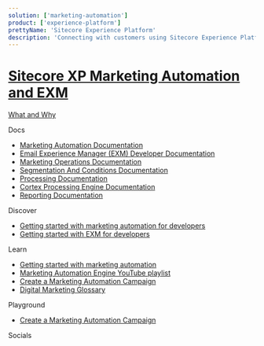 ```yaml
---
solution: ['marketing-automation']
product: ['experience-platform']
prettyName: 'Sitecore Experience Platform'
description: 'Connecting with customers using Sitecore Experience Platform marketing automation and email experience manager (EXM)'
---
```


# [Sitecore XP Marketing Automation and EXM]()

[What and Why]()

Docs

- [Marketing Automation Documentation](https://doc.sitecore.com/en/developers/101/sitecore-experience-platform/marketing-automation.html)
- [Email Experience Manager (EXM) Developer Documentation](https://doc.sitecore.com/en/developers/exm/101/email-experience-manager/index-en.html)
- [Marketing Operations Documentation](https://doc.sitecore.com/en/users/101/sitecore-experience-platform/marketing-operations.html)
- [Segmentation And Conditions Documentation](https://doc.sitecore.com/en/developers/101/sitecore-experience-platform/segmentation-engine.html)
- [Processing Documentation](https://doc.sitecore.com/en/developers/101/sitecore-experience-platform/processing.html)
- [Cortex Processing Engine Documentation](https://doc.sitecore.com/en/developers/101/sitecore-experience-platform/sitecore-cortex-processing-engine.html)
- [Reporting Documentation](https://doc.sitecore.com/en/developers/101/sitecore-experience-platform/reporting.html)

Discover

- [Getting started with marketing automation for developers](https://doc.sitecore.com/en/developers/101/sitecore-experience-platform/getting-started-with-marketing-automation-for-developers.html)
- [Getting started with EXM for developers](https://doc.sitecore.com/en/developers/exm/101/email-experience-manager/getting-started-with-exm-for-developers.html)

Learn

- [Getting started with marketing automation](https://doc.sitecore.com/en/developers/101/sitecore-experience-platform/getting-started-with-marketing-automation-for-developers.html)
- [Marketing Automation Engine YouTube playlist](https://www.youtube.com/watch?v=-44xRa0ju2k&list=PL1jJVFm_lGnyicywCcwcWa8RtsoiJEbC9)
- [Create a Marketing Automation Campaign](https://doc.sitecore.com/en/users/101/sitecore-experience-platform/create-a-marketing-automation-campaign.html)
- [Digital Marketing Glossary](https://doc.sitecore.com/en/users/101/sitecore-experience-platform/digital-marketing-glossary.html)

Playground

- [Create a Marketing Automation Campaign](https://doc.sitecore.com/en/users/101/sitecore-experience-platform/create-a-marketing-automation-campaign.html)

Socials
